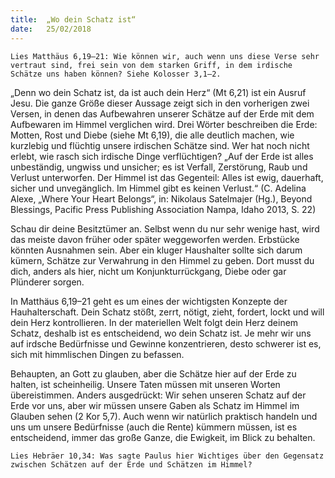 ```yaml
---
title:  „Wo dein Schatz ist“
date:   25/02/2018
---
```


`Lies Matthäus 6,19–21: Wie können wir, auch wenn uns diese Verse sehr vertraut sind, frei sein von dem starken Griff, in dem irdische Schätze uns haben können? Siehe Kolosser 3,1–2.`

„Denn wo dein Schatz ist, da ist auch dein Herz“ (Mt 6,21) ist ein Ausruf Jesu. Die ganze Größe dieser Aussage zeigt sich in den vorherigen zwei Versen, in denen das Aufbewahren unserer Schätze auf der Erde mit dem Aufbewaren im Himmel verglichen wird. Drei Wörter beschreiben die Erde: Motten, Rost und Diebe (siehe Mt 6,19), die alle deutlich machen, wie kurzlebig und flüchtig unsere irdischen Schätze sind. Wer hat noch nicht erlebt, wie rasch sich irdische Dinge verflüchtigen? „Auf der Erde ist alles unbeständig, ungwiss und unsicher; es ist Verfall, Zerstörung, Raub und Verlust unterworfen. Der Himmel ist das Gegenteil: Alles ist ewig, dauerhaft, sicher und unvegänglich. Im Himmel gibt es keinen Verlust.“ (C. Adelina Alexe, „Where Your Heart Belongs“, in: Nikolaus Satelmajer (Hg.), Beyond Blessings, Pacific Press Publishing Association Nampa, Idaho 2013, S. 22)

Schau dir deine Besitztümer an. Selbst wenn du nur sehr wenige hast, wird das meiste davon früher oder später weggeworfen werden. Erbstücke könnten Ausnahmen sein. Aber ein kluger Haushalter sollte sich darum kümern, Schätze zur Verwahrung in den Himmel zu geben. Dort musst du dich, anders als hier, nicht um Konjunkturrückgang, Diebe oder gar Plünderer sorgen.

In Matthäus 6,19–21 geht es um eines der wichtigsten Konzepte der Hauhalterschaft. Dein Schatz stößt, zerrt, nötigt, zieht, fordert, lockt und will dein Herz kontrollieren. In der materiellen Welt folgt dein Herz deinem Schatz, deshalb ist es entscheidend, wo dein Schatz ist. Je mehr wir uns auf irdsche Bedürfnisse und Gewinne konzentrieren, desto schwerer ist es, sich mit himmlischen Dingen zu befassen.

Behaupten, an Gott zu glauben, aber die Schätze hier auf der Erde zu halten, ist scheinheilig. Unsere Taten müssen mit unseren Worten übereistimmen. Anders ausgedrückt: Wir sehen unseren Schatz auf der Erde vor uns, aber wir müssen unsere Gaben als Schatz im Himmel im Glauben sehen (2 Kor 5,7). Auch wenn wir natürlich praktisch handeln und uns um unsere Bedürfnisse (auch die Rente) kümmern müssen, ist es entscheidend, immer das große Ganze, die Ewigkeit, im Blick zu behalten.

`Lies Hebräer 10,34: Was sagte Paulus hier Wichtiges über den Gegensatz zwischen Schätzen auf der Erde und Schätzen im Himmel?`